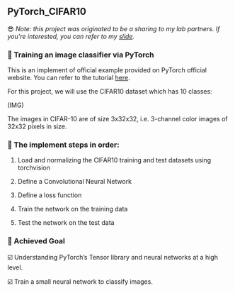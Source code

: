 ## PyTorch_CIFAR10

:sunglasses: *Note: this project was originated to be a sharing to my lab partners. If you're interested, you can refer to my [slide]().*

### :small_blue_diamond: Training an image classifier via PyTorch
This is an implement of official example provided on PyTorch official website.
You can refer to the tutorial [here](https://pytorch.org/tutorials/beginner/blitz/cifar10_tutorial.html).

For this project, we will use the CIFAR10 dataset which has 10 classes:

(IMG)


The images in CIFAR-10 are of size 3x32x32, i.e. 3-channel color images of 32x32 pixels in size.

### :small_blue_diamond: The implement steps in order:

1. Load and normalizing the CIFAR10 training and test datasets using torchvision

2. Define a Convolutional Neural Network

3. Define a loss function

4. Train the network on the training data

5. Test the network on the test data


### :small_blue_diamond: Achieved Goal

:ballot_box_with_check:  Understanding PyTorch’s Tensor library and neural networks at a high level.

:ballot_box_with_check:  Train a small neural network to classify images.
